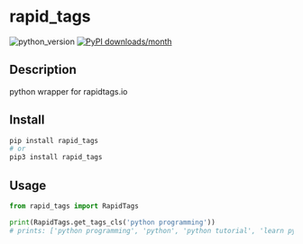 # rapid_tags

![python_version](https://img.shields.io/static/v1?label=Python&message=3.5%20|%203.6%20|%203.7&color=blue) [![PyPI downloads/month](https://img.shields.io/pypi/dm/rapid_tags?logo=pypi&logoColor=white)](https://pypi.python.org/pypi/rapid_tags)

## Description

python wrapper for rapidtags.io

## Install

~~~~bash
pip install rapid_tags
# or
pip3 install rapid_tags
~~~~

## Usage

```python
from rapid_tags import RapidTags

print(RapidTags.get_tags_cls('python programming'))
# prints: ['python programming', 'python', 'python tutorial', 'learn python', 'python programming language', 'programming', 'learn python programming', 'python (programming language)', 'python programming tutorial', 'python for beginners', 'python tutorial for beginners', 'python basics', 'python course', 'python language', 'expert python programming', 'python programming course', 'python programming in hindi', 'why learn python programming', 'python full course', 'python programming for beginners', 'python crash course', 'python from scratch', 'programming tutorial']
```
